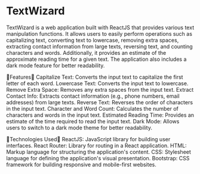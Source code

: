 # TextWizard

TextWizard is a web application built with ReactJS that provides various text manipulation functions. It allows users to easily perform operations such as capitalizing text, converting text to lowercase, removing extra spaces, extracting contact information from large texts, reversing text, and counting characters and words. Additionally, it provides an estimate of the approximate reading time for a given text. The application also includes a dark mode feature for better readability.

🌸Features🌸 
Capitalize Text: Converts the input text to capitalize the first letter of each word.
Lowercase Text: Converts the input text to lowercase.
Remove Extra Space: Removes any extra spaces from the input text.
Extract Contact Info: Extracts contact information (e.g., phone numbers, email addresses) from large texts.
Reverse Text: Reverses the order of characters in the input text.
Character and Word Count: Calculates the number of characters and words in the input text.
Estimated Reading Time: Provides an estimate of the time required to read the input text.
Dark Mode: Allows users to switch to a dark mode theme for better readability.

🌸Technologies Used🌸
ReactJS: JavaScript library for building user interfaces.
React Router: Library for routing in a React application.
HTML: Markup language for structuring the application's content.
CSS: Stylesheet language for defining the application's visual presentation.
Bootstrap: CSS framework for building responsive and mobile-first websites.
